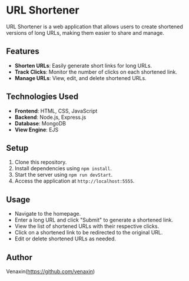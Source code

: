 # URL Shortener

URL Shortener is a web application that allows users to create shortened versions of long URLs, making them easier to share and manage.

## Features

- **Shorten URLs**: Easily generate short links for long URLs.
- **Track Clicks**: Monitor the number of clicks on each shortened link.
- **Manage URLs**: View, edit, and delete shortened URLs.

## Technologies Used

- **Frontend**: HTML, CSS, JavaScript
- **Backend**: Node.js, Express.js
- **Database**: MongoDB
- **View Engine**: EJS

## Setup

1. Clone this repository.
2. Install dependencies using `npm install`.
3. Start the server using `npm run devStart`.
4. Access the application at `http://localhost:5555`.

## Usage

- Navigate to the homepage.
- Enter a long URL and click "Submit" to generate a shortened link.
- View the list of shortened URLs with their respective clicks.
- Click on a shortened link to be redirected to the original URL.
- Edit or delete shortened URLs as needed.

## Author

Venaxin(https://github.com/venaxin)

